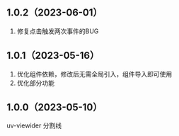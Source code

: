 ## 1.0.2（2023-06-01）
1. 修复点击触发两次事件的BUG
## 1.0.1（2023-05-16）
1. 优化组件依赖，修改后无需全局引入，组件导入即可使用
2. 优化部分功能
## 1.0.0（2023-05-10）
uv-viewider 分割线
